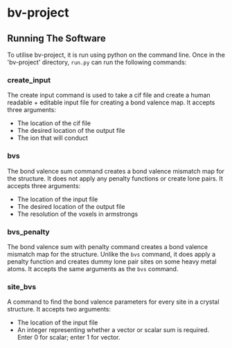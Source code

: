 # bv-project

## Running The Software

To utilise bv-project, it is run using python on the command line. Once in the 'bv-project' directory, `run.py` can run the following commands:

### create_input
The create input command is used to take a cif file and create a human readable + editable input file for creating a bond valence map. It accepts three arguments:
- The location of the cif file
- The desired location of the output file
- The ion that will conduct

### bvs 
The bond valence sum command creates a bond valence mismatch map for the structure. It does not apply any penalty functions or create lone pairs. It accepts three arguments:
- The location of the input file
- The desired location of the output file
- The resolution of the voxels in armstrongs

### bvs_penalty
The bond valence sum with penalty command creates a bond valence mismatch map for the structure. Unlike the `bvs` command, it does apply a penalty function and creates dummy lone pair sites on some heavy metal atoms. 
It accepts the same arguments as the `bvs` command.

### site_bvs
A command to find the bond valence parameters for every site in a crystal structure. It accepts two arguments:
- The location of the input file
- An integer representing whether a vector or scalar sum is required. Enter 0 for scalar; enter 1 for vector.
